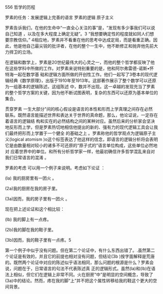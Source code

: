 556 哲学的历程

罗素的任务：发展逻辑上完善的语言 罗素的逻辑 原子主义

罗素告诉我们，在他的生命中“一直全心关注的事”是，“发现有多少事我们可以说自己知道 ，以及在多大程度上确定无疑”。3 “我想要确定性的程度就如同人们想要宗教信仰。” 4相应地，罗素并不看重在他的思考中达成定局，而是看重正确。因此，他是他自己最尖锐的批评者，在他的整个一生中，他不断修正和抛弃他先前大力捍卫的立场。

在逻辑和数学上，罗素是20世纪最伟大的心灵之一，而他的整个哲学都反映了他在这些学科中所做的工作。对罗素来说特别重要的是，他和阿尔弗雷德-诺斯•怀特海一起在数学基 础和逻辑方面所做的开创性工作。他们一起写了3卷本的现代逻辑经典《数学原理》，出版于1910年至1913年。这部著作展示了整个数学可以还原为一组基本的逻辑陈述，这组陈述 中，数并不出现。这一卓越的发现充当了罗素的整个哲学方案的关键，因为他不断试图表明，复杂的东西可以还原为基本单位的集合。

贯穿罗素 一生大部分"间的核心假设是语言的本性和形而上学真理之间存在必然 联系。既然语言能描述世界和表达关于世界的真命题，那么，他论证说，一定存在着语言的逻辑结 构和实在的必然结构之间的某种对应。虽然后来的分析家会坚决地反形而上学，但是罗素热切地相信他提出的新的、强有力的现代逻辑工具会让我们最终把形而上学置于一个健全 的基础之上 。罗素称他的哲学观点为逻辑原子主义(logical atomism  )o这个标签表达了他这样的信念，即语言的逻辑分析将会表明它是由数量相对较小的诸多不可还原的“原子式的”语言单位构成，这些单位必然地对 应着世界中的单位。和所有分析哲学家一样，他最初确信许多哲学混乱来自对我们日常语言的混淆 。

罗素的考虑 可以用一个例子来说明。考虑如下论证 ：

(la) 我的厨房里有一团火 。

(2a)我的厨房在我的房子里。

(3a)因而，我的房子里有一团火 。

现在把上述论证和这个相比较：

(lb) 我的脚上有一点疼。

(2b)我的脚在我的鞋子里。

(3b)因而，我的鞋子里有一点疼。5

第一个例子中似乎没有问题。但在第二个论证中，有什么东西出错了。.虽然第二个论证是有效的，并且它的前提也相对没有问题，但结论(3b )按字面解释是荒唐的。既然两个论证中对应的陈述似乎语法相同，那么问题的根源是什么？罗素会说，问题在于，日常语言的句法不代表陈述真 正的逻辑形式。虽然(la)和(lb)在语法上相似，但它们在逻辑上非常不同。火在厨房“中”是明显的空间概念，导致了(3a)中的结论。然而，疼在我的脚“上”并不把这个属性转移给我的鞋这个更大的空间背景。

